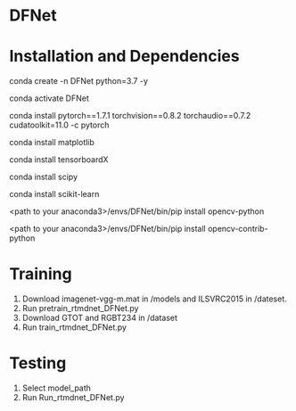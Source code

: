 # DFNet
# Installation and Dependencies
conda create -n DFNet python=3.7 -y

conda activate DFNet

conda install pytorch==1.7.1 torchvision==0.8.2 torchaudio==0.7.2 cudatoolkit=11.0 -c pytorch

conda install matplotlib

conda install tensorboardX

conda install scipy

conda install scikit-learn

\<path to your anaconda3\>/envs/DFNet/bin/pip install opencv-python

\<path to your anaconda3\>/envs/DFNet/bin/pip install opencv-contrib-python

# Training
1. Download imagenet-vgg-m.mat in /models and ILSVRC2015 in /dateset.
2. Run pretrain_rtmdnet_DFNet.py
3. Download GTOT and RGBT234 in /dataset
4. Run train_rtmdnet_DFNet.py

# Testing
1. Select model_path
2. Run Run_rtmdnet_DFNet.py
